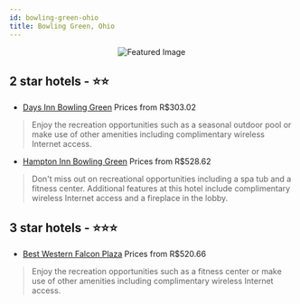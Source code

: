 ```yaml
---
id: bowling-green-ohio
title: Bowling Green, Ohio
---
```


<center><img src="https://i.travelapi.com/hotels/3000000/2610000/2610000/2609904/a7797c34_z.jpg" alt="Featured Image" /></center>


##  2 star hotels - ⭐️⭐️

-    [Days Inn Bowling Green](https://us.hurb.com/hotels/bowling-green/days-inn-bowling-green-JNP-JP812294?cmp=18055) Prices from R$303.02
   > Enjoy the recreation opportunities such as a seasonal outdoor pool or make use of other amenities including complimentary wireless Internet access.
-    [Hampton Inn Bowling Green](https://us.hurb.com/hotels/bowling-green/hampton-inn-bowling-green-JNP-JP020592?cmp=18055) Prices from R$528.62
   > Don't miss out on recreational opportunities including a spa tub and a fitness center. Additional features at this hotel include complimentary wireless Internet access and a fireplace in the lobby.

##  3 star hotels - ⭐️⭐️⭐️

-    [Best Western Falcon Plaza](https://us.hurb.com/hotels/bowling-green/best-western-falcon-plaza-JNP-JP989865?cmp=18055) Prices from R$520.66
   > Enjoy the recreation opportunities such as a fitness center or make use of other amenities including complimentary wireless Internet access.
